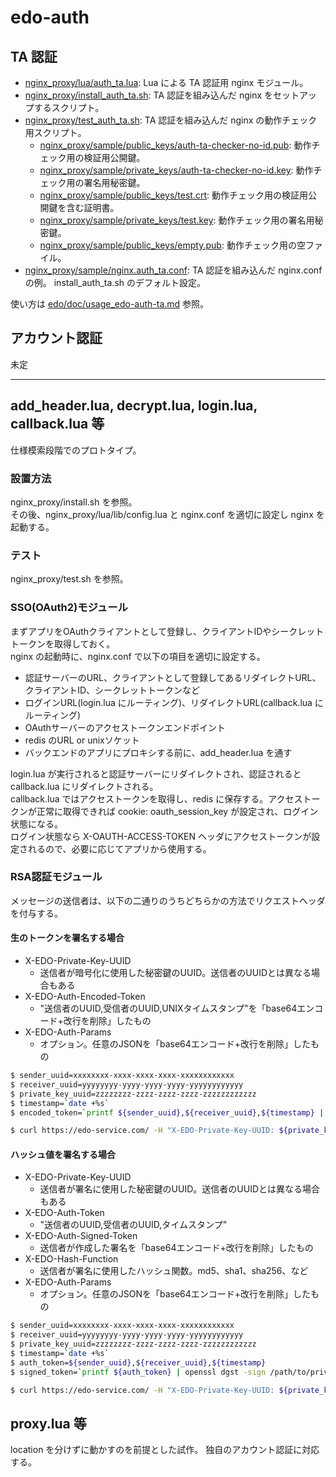 edo-auth
=======


TA 認証
---

+ [nginx_proxy/lua/auth_ta.lua](nginx_proxy/lua/auth_ta.lua): Lua による TA 認証用 nginx モジュール。
+ [nginx_proxy/install_auth_ta.sh](nginx_proxy/install_auth_ta.sh): TA 認証を組み込んだ nginx をセットアップするスクリプト。
+ [nginx_proxy/test_auth_ta.sh](nginx_proxy/test_auth_ta.sh): TA 認証を組み込んだ nginx の動作チェック用スクリプト。
    + [nginx_proxy/sample/public_keys/auth-ta-checker-no-id.pub](nginx_proxy/sample/public_keys/auth-ta-checker-no-id.pub): 動作チェック用の検証用公開鍵。
    + [nginx_proxy/sample/private_keys/auth-ta-checker-no-id.key](nginx_proxy/sample/private_keys/auth-ta-checker-no-id.key): 動作チェック用の署名用秘密鍵。
    + [nginx_proxy/sample/public_keys/test.crt](nginx_proxy/sample/public_keys/test.crt): 動作チェック用の検証用公開鍵を含む証明書。
    + [nginx_proxy/sample/private_keys/test.key](nginx_proxy/sample/private_keys/test.key): 動作チェック用の署名用秘密鍵。
    + [nginx_proxy/sample/public_keys/empty.pub](nginx_proxy/sample/public_keys/empty.pub): 動作チェック用の空ファイル。
+ [nginx_proxy/sample/nginx.auth_ta.conf](nginx_proxy/sample/nginx.auth_ta.conf): TA 認証を組み込んだ nginx.conf の例。
  install_auth_ta.sh のデフォルト設定。

使い方は [edo/doc/usage_edo-auth-ta.md](https://github.com/realglobe-Inc/edo/blob/development/doc/usage_edo-auth-ta.md) 参照。


アカウント認証
---
未定


---


add_header.lua, decrypt.lua, login.lua, callback.lua 等
---
仕様模索段階でのプロトタイプ。

### 設置方法

nginx_proxy/install.sh を参照。  
その後、nginx_proxy/lua/lib/config.lua と nginx.conf を適切に設定し nginx を起動する。  

### テスト

nginx_proxy/test.sh を参照。  

### SSO(OAuth2)モジュール

まずアプリをOAuthクライアントとして登録し、クライアントIDやシークレットトークンを取得しておく。  
nginx の起動時に、nginx.conf で以下の項目を適切に設定する。  

* 認証サーバーのURL、クライアントとして登録してあるリダイレクトURL、クライアントID、シークレットトークンなど  
* ログインURL(login.lua にルーティング)、リダイレクトURL(callback.lua にルーティング)  
* OAuthサーバーのアクセストークンエンドポイント  
* redis のURL or unixソケット  
* バックエンドのアプリにプロキシする前に、add_header.lua を通す  

login.lua が実行されると認証サーバーにリダイレクトされ、認証されると callback.lua にリダイレクトされる。  
callback.lua ではアクセストークンを取得し、redis に保存する。アクセストークンが正常に取得できれば cookie: oauth_session_key が設定され、ログイン状態になる。  
ログイン状態なら X-OAUTH-ACCESS-TOKEN ヘッダにアクセストークンが設定されるので、必要に応じてアプリから使用する。  

### RSA認証モジュール

メッセージの送信者は、以下の二通りのうちどちらかの方法でリクエストヘッダを付与する。  

#### 生のトークンを署名する場合

* X-EDO-Private-Key-UUID
  * 送信者が暗号化に使用した秘密鍵のUUID。送信者のUUIDとは異なる場合もある
* X-EDO-Auth-Encoded-Token
  * "送信者のUUID,受信者のUUID,UNIXタイムスタンプ"を「base64エンコード+改行を削除」したもの
* X-EDO-Auth-Params
  * オプション。任意のJSONを「base64エンコード+改行を削除」したもの

```sh
$ sender_uuid=xxxxxxxx-xxxx-xxxx-xxxx-xxxxxxxxxxxx
$ receiver_uuid=yyyyyyyy-yyyy-yyyy-yyyy-yyyyyyyyyyyy
$ private_key_uuid=zzzzzzzz-zzzz-zzzz-zzzz-zzzzzzzzzzzz
$ timestamp=`date +%s`
$ encoded_token=`printf ${sender_uuid},${receiver_uuid},${timestamp} | openssl rsautl -sign -inkey /path/to/private.key | openssl base64 | tr -d '\n'`

$ curl https://edo-service.com/ -H "X-EDO-Private-Key-UUID: ${private_key_uuid}" -H "X-EDO-Auth-Encoded-Token: ${encoded_token}" -H "X-EDO-Auth-Params: ..."
```

#### ハッシュ値を署名する場合

* X-EDO-Private-Key-UUID
  * 送信者が署名に使用した秘密鍵のUUID。送信者のUUIDとは異なる場合もある
* X-EDO-Auth-Token
  * "送信者のUUID,受信者のUUID,タイムスタンプ"
* X-EDO-Auth-Signed-Token
  * 送信者が作成した署名を「base64エンコード+改行を削除」したもの
* X-EDO-Hash-Function
  * 送信者が署名に使用したハッシュ関数。md5、sha1、sha256、など
* X-EDO-Auth-Params
  * オプション。任意のJSONを「base64エンコード+改行を削除」したもの

```sh
$ sender_uuid=xxxxxxxx-xxxx-xxxx-xxxx-xxxxxxxxxxxx
$ receiver_uuid=yyyyyyyy-yyyy-yyyy-yyyy-yyyyyyyyyyyy
$ private_key_uuid=zzzzzzzz-zzzz-zzzz-zzzz-zzzzzzzzzzzz
$ timestamp=`date +%s`
$ auth_token=${sender_uuid},${receiver_uuid},${timestamp}
$ signed_token=`printf ${auth_token} | openssl dgst -sign /path/to/private.key -sha256 | openssl base64 | tr -d '\n'`

$ curl https://edo-service.com/ -H "X-EDO-Private-Key-UUID: ${private_key_uuid}" -H "X-EDO-Auth-Token: ${auth_token}" -H "X-EDO-Auth-Signed-Token: ${signed_token}" -H "X-EDO-Hash-Function: sha256" -H "X-EDO-Auth-Params: ..."
```


proxy.lua 等
---
location を分けずに動かすのを前提とした試作。
独自のアカウント認証に対応する。